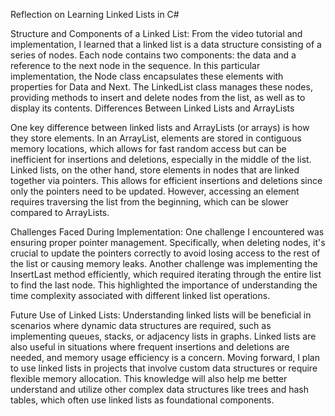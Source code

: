 Reflection on Learning Linked Lists in C#

Structure and Components of a Linked List:
From the video tutorial and implementation, I learned that a linked list is a data structure consisting of a series of nodes. Each node contains two components: the data and a reference to the next node in the sequence. In this particular implementation, the Node class encapsulates these elements with properties for Data and Next. The LinkedList class manages these nodes, providing methods to insert and delete nodes from the list, as well as to display its contents.
Differences Between Linked Lists and ArrayLists

One key difference between linked lists and ArrayLists (or arrays) is how they store elements. In an ArrayList, elements are stored in contiguous memory locations, which allows for fast random access but can be inefficient for insertions and deletions, especially in the middle of the list. Linked lists, on the other hand, store elements in nodes that are linked together via pointers. This allows for efficient insertions and deletions since only the pointers need to be updated. However, accessing an element requires traversing the list from the beginning, which can be slower compared to ArrayLists.

Challenges Faced During Implementation:
One challenge I encountered was ensuring proper pointer management. Specifically, when deleting nodes, it's crucial to update the pointers correctly to avoid losing access to the rest of the list or causing memory leaks. Another challenge was implementing the InsertLast method efficiently, which required iterating through the entire list to find the last node. This highlighted the importance of understanding the time complexity associated with different linked list operations.

Future Use of Linked Lists:
Understanding linked lists will be beneficial in scenarios where dynamic data structures are required, such as implementing queues, stacks, or adjacency lists in graphs. Linked lists are also useful in situations where frequent insertions and deletions are needed, and memory usage efficiency is a concern. Moving forward, I plan to use linked lists in projects that involve custom data structures or require flexible memory allocation. This knowledge will also help me better understand and utilize other complex data structures like trees and hash tables, which often use linked lists as foundational components.

